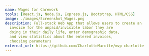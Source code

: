 ```yaml
---
name: Wages for Carework
tools: [React.js, Node.js, Express.js, Bootstrap, HTML/CSS]
image: ./images/Screenshot_Wages.png
description: Full-stack Web App that allows users to create an
  invoice for the unpaid/invisible labor they are
  doing in their daily life, enter demographic data,
  and view statistics about the entered invoices,
  choosing parameters
external_url: https://github.com/CharlotteMarotte/mvp-charlotte
---
```

